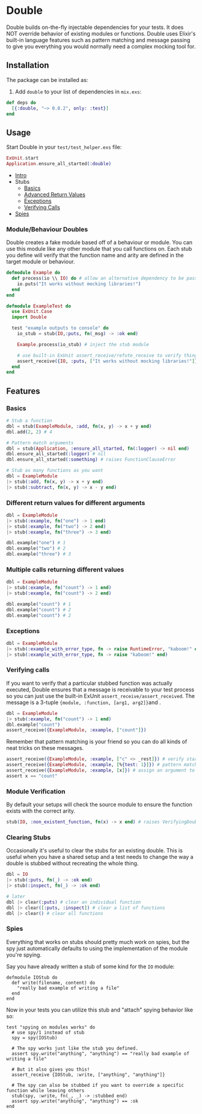 # Double
Double builds on-the-fly injectable dependencies for your tests.
It does NOT override behavior of existing modules or functions.
Double uses Elixir's built-in language features such as pattern matching and message passing to
give you everything you would normally need a complex mocking tool for.

## Installation
The package can be installed as:

  1. Add `double` to your list of dependencies in `mix.exs`:

  ```elixir
  def deps do
    [{:double, "~> 0.8.2", only: :test}]
  end
  ```

## Usage
Start Double in your `test/test_helper.exs` file:

```elixir
ExUnit.start
Application.ensure_all_started(:double)
```

- [Intro](#modulebehaviour-doubles)
- Stubs
    - [Basics](#basics)
    - [Advanced Return Values](#different-return-values-for-different-arguments)
    - [Exceptions](#exceptions)
    - [Verifying Calls](#verifying-calls)
- [Spies](#spies)

### Module/Behaviour Doubles
Double creates a fake module based off of a behaviour or module.
You can use this module like any other module that you call functions on.
Each stub you define will verify that the function name and arity are defined in the target module or behaviour.

```elixir
defmodule Example do
  def process(io \\ IO) do # allow an alternative dependency to be passed
    io.puts("It works without mocking libraries!")
  end
end

defmodule ExampleTest do
  use ExUnit.Case
  import Double

  test "example outputs to console" do
    io_stub = stub(IO,:puts, fn(_msg) -> :ok end)

    Example.process(io_stub) # inject the stub module

    # use built-in ExUnit assert_receive/refute_receive to verify things
    assert_receive({IO, :puts, ["It works without mocking libraries!"]})
  end
end
```

## Features
### Basics
```elixir
# Stub a function
dbl = stub(ExampleModule, :add, fn(x, y) -> x + y end)
dbl.add(2, 2) # 4

# Pattern match arguments
dbl = stub(Application, :ensure_all_started, fn(:logger) -> nil end)
dbl.ensure_all_started(:logger) # nil
dbl.ensure_all_started(:something) # raises FunctionClauseError

# Stub as many functions as you want
dbl = ExampleModule
|> stub(:add, fn(x, y) -> x + y end)
|> stub(:subtract, fn(x, y) -> x - y end)
```

### Different return values for different arguments
```elixir
dbl = ExampleModule
|> stub(:example, fn("one") -> 1 end)
|> stub(:example, fn("two") -> 2 end)
|> stub(:example, fn("three") -> 3 end)

dbl.example("one") # 1
dbl.example("two") # 2
dbl.example("three") # 3
```

### Multiple calls returning different values
```elixir
dbl = ExampleModule
|> stub(:example, fn("count") -> 1 end)
|> stub(:example, fn("count") -> 2 end)

dbl.example("count") # 1
dbl.example("count") # 2
dbl.example("count") # 2
```

### Exceptions
```elixir
dbl = ExampleModule
|> stub(:example_with_error_type, fn -> raise RuntimeError, "kaboom!" end)
|> stub(:example_with_error_type, fn -> raise "kaboom!" end)
```

### Verifying calls
If you want to verify that a particular stubbed function was actually executed,
Double ensures that a message is receivable to your test process so you can just use the built-in ExUnit `assert_receive/assert_received`.
The message is a 3-tuple `{module, :function, [arg1, arg2]}`and .

```elixir
dbl = ExampleModule
|> stub(:example, fn("count") -> 1 end)
dbl.example("count")
assert_receive({ExampleModule, :example, ["count"]})
```
Remember that pattern matching is your friend so you can do all kinds of neat tricks on these messages.
```elixir
assert_receive({ExampleModule, :example, ["c" <> _rest]}) # verify starts with "c"
assert_receive({ExampleModule, :example, [%{test: 1}]}) # pattern match map arguments
assert_receive({ExampleModule, :example, [x]}) # assign an argument to x to verify another way
assert x == "count"
```

### Module Verification
By default your setups will check the source module to ensure the function exists with the correct arity.

```elixir
stub(IO, :non_existent_function, fn(x) -> x end) # raises VerifyingDoubleError
```

### Clearing Stubs
Occasionally it's useful to clear the stubs for an existing double. This is useful when you have
a shared setup and a test needs to change the way a double is stubbed without recreating the whole thing.

```elixir
dbl = IO
|> stub(:puts, fn(_) -> :ok end)
|> stub(:inspect, fn(_) -> :ok end)

# later
dbl |> clear(:puts) # clear an individual function
dbl |> clear([:puts, :inspect]) # clear a list of functions
dbl |> clear() # clear all functions
```

### Spies
Everything that works on stubs should pretty much work on spies, but the spy just automatically defaults to using the implementation of the module you're spying.

Say you have already written a stub of some kind for the `IO` module:
```
defmodule IOStub do
  def write(filename, content) do
    "really bad example of writing a file"
  end
end
```
Now in your tests you can utilize this stub and "attach" spying behavior like so:
```
test "spying on modules works" do
  # use spy/1 instead of stub
  spy = spy(IOStub)

  # The spy works just like the stub you defined.
  assert spy.write("anything", "anything") == "really bad example of writing a file"

  # But it also gives you this!
  assert_receive {IOStub, :write, ["anything", "anything"]}

  # The spy can also be stubbed if you want to override a specific function while leaving others
  stub(spy, :write, fn(_, _) -> :stubbed end)
  assert spy.write("anything", "anything") == :ok
end
```

